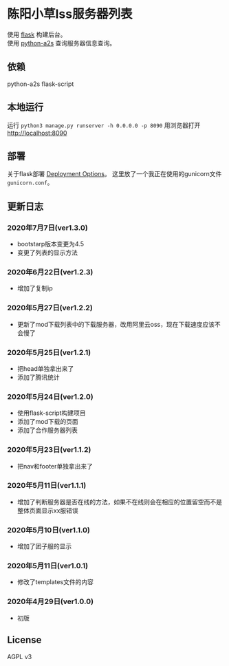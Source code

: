 # 陈阳小草Iss服务器列表

使用 [flask] 构建后台。  
使用 [python-a2s] 查询服务器信息查询。

## 依赖

python-a2s flask-script

## 本地运行

运行 `python3 manage.py runserver -h 0.0.0.0 -p 8090` 用浏览器打开 [http://localhost:8090](http://localhost:8090)

## 部署

关于flask部署 [Deployment Options]。 这里放了一个我正在使用的gunicorn文件 `gunicorn.conf`。

## 更新日志

### 2020年7月7日(ver1.3.0)
- bootstarp版本变更为4.5
- 变更了列表的显示方法

### 2020年6月22日(ver1.2.3)
- 增加了复制ip

### 2020年5月27日(ver1.2.2)
- 更新了mod下载列表中的下载服务器，改用阿里云oss，现在下载速度应该不会慢了

### 2020年5月25日(ver1.2.1)
- 把head单独拿出来了
- 添加了腾讯统计

### 2020年5月24日(ver1.2.0)
- 使用flask-script构建项目
- 添加了mod下载的页面
- 添加了合作服务器列表

### 2020年5月23日(ver1.1.2)
- 把nav和footer单独拿出来了

### 2020年5月11日(ver1.1.1)
- 增加了判断服务器是否在线的方法，如果不在线则会在相应的位置留空而不是整体页面显示xx服错误

### 2020年5月10日(ver1.1.0)
- 增加了团子服的显示

### 2020年5月11日(ver1.0.1)
- 修改了templates文件的内容

### 2020年4月29日(ver1.0.0)
- 初版

## License

AGPL v3

[python-a2s]: https://github.com/Yepoleb/python-a2s
[flask]: https://flask.palletsprojects.com/en/1.1.x/
[Deployment Options]: https://flask.palletsprojects.com/en/1.1.x/deploying/
